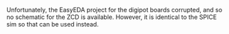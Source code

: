 Unfortunately, the EasyEDA project for the digipot boards corrupted, and so no schematic for the ZCD is available. However, it is identical to the SPICE sim so that can be used instead.

